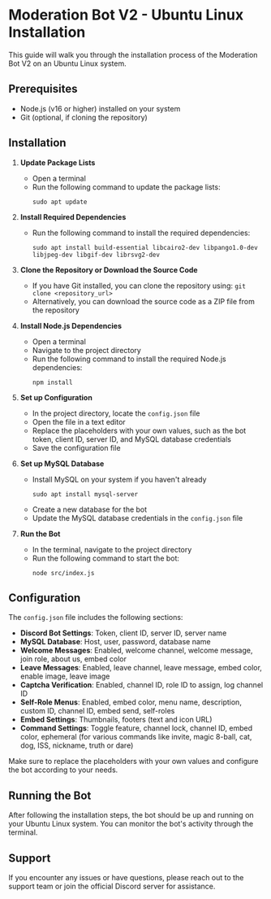 # Moderation Bot V2 - Ubuntu Linux Installation

This guide will walk you through the installation process of the Moderation Bot V2 on an Ubuntu Linux system.

## Prerequisites

- Node.js (v16 or higher) installed on your system
- Git (optional, if cloning the repository)

## Installation

1. **Update Package Lists**
   - Open a terminal
   - Run the following command to update the package lists:
     ```
     sudo apt update
     ```

2. **Install Required Dependencies**
   - Run the following command to install the required dependencies:
     ```
     sudo apt install build-essential libcairo2-dev libpango1.0-dev libjpeg-dev libgif-dev librsvg2-dev
     ```

3. **Clone the Repository or Download the Source Code**
   - If you have Git installed, you can clone the repository using: `git clone <repository_url>`
   - Alternatively, you can download the source code as a ZIP file from the repository

4. **Install Node.js Dependencies**
   - Open a terminal
   - Navigate to the project directory
   - Run the following command to install the required Node.js dependencies:
     ```
     npm install
     ```

5. **Set up Configuration**
   - In the project directory, locate the `config.json` file
   - Open the file in a text editor
   - Replace the placeholders with your own values, such as the bot token, client ID, server ID, and MySQL database credentials
   - Save the configuration file

6. **Set up MySQL Database**
   - Install MySQL on your system if you haven't already
     ```
     sudo apt install mysql-server
     ```
   - Create a new database for the bot
   - Update the MySQL database credentials in the `config.json` file

7. **Run the Bot**
   - In the terminal, navigate to the project directory
   - Run the following command to start the bot:
     ```
     node src/index.js
     ```

## Configuration

The `config.json` file includes the following sections:

- **Discord Bot Settings**: Token, client ID, server ID, server name
- **MySQL Database**: Host, user, password, database name
- **Welcome Messages**: Enabled, welcome channel, welcome message, join role, about us, embed color
- **Leave Messages**: Enabled, leave channel, leave message, embed color, enable image, leave image
- **Captcha Verification**: Enabled, channel ID, role ID to assign, log channel ID
- **Self-Role Menus**: Enabled, embed color, menu name, description, custom ID, channel ID, embed send, self-roles
- **Embed Settings**: Thumbnails, footers (text and icon URL)
- **Command Settings**: Toggle feature, channel lock, channel ID, embed color, ephemeral (for various commands like invite, magic 8-ball, cat, dog, ISS, nickname, truth or dare)

Make sure to replace the placeholders with your own values and configure the bot according to your needs.

## Running the Bot

After following the installation steps, the bot should be up and running on your Ubuntu Linux system. You can monitor the bot's activity through the terminal.

## Support

If you encounter any issues or have questions, please reach out to the support team or join the official Discord server for assistance.


